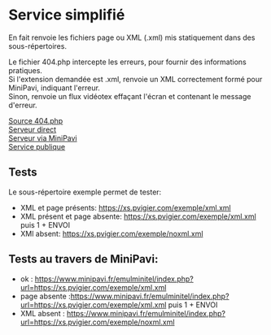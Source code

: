 # Service simplifié

En fait renvoie les fichiers page ou XML (.xml) mis statiquement dans des sous-répertoires.

Le fichier 404.php intercepte les erreurs, pour fournir des informations pratiques.<br/>
Si l'extension demandée est .xml, renvoie un XML correctement formé pour MiniPavi, indiquant l'erreur.<br/>
Sinon, renvoie un flux vidéotex effaçant l'écran et contenant le message d'erreur.

[Source 404.php](./404.php)<br/>
[Serveur direct](https://xs.pvigier.com/exemple/xml.xml)</br>
[Serveur via MiniPavi](https://www.minipavi.fr/emulminitel/index.php?url=https://xs.pvigier.com/exemple/xml.xml)<br/>
[Service publique](https://xmlint-sandbox.pvigier.com/)<br/>

## Tests
Le sous-répertoire exemple permet de tester:<br/>
- XML et page présents: https://xs.pvigier.com/exemple/xml.xml
- XML présent et page absente: https://xs.pvigier.com/exemple/xml.xml puis 1 + ENVOI
- XMl absent: https://xs.pvigier.com/exemple/noxml.xml


## Tests au travers de MiniPavi:
- ok : https://www.minipavi.fr/emulminitel/index.php?url=https://xs.pvigier.com/exemple/xml.xml
- page absente :https://www.minipavi.fr/emulminitel/index.php?url=https://xs.pvigier.com/exemple/xml.xml puis 1 + ENVOI
- XML absent : https://www.minipavi.fr/emulminitel/index.php?url=https://xs.pvigier.com/exemple/noxml.xml
